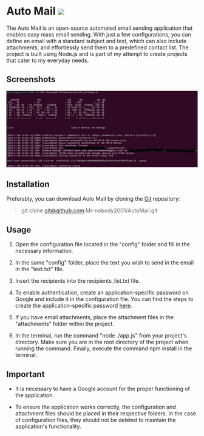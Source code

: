# Auto Mail ![](https://i.imgur.com/fe85aVR.png)

The Auto Mail is an open-source automated email sending application that enables easy mass email sending. With just a few configurations, you can define an email with a standard subject and text, which can also include attachments, and effortlessly send them to a predefined contact list. The project is built using Node.js and is part of my attempt to create projects that cater to my everyday needs.

Screenshots
----

![Screenshot](https://github.com/Mr-nobody2001/AutoMail/blob/main/assets/Captura%20de%20tela%20de%202023-11-04%2020-08-54.jpg)

Installation
----

Preferably, you can download Auto Mail by cloning the [Git](https://github.com/Mr-nobody2001/AutoMail) repository:


> git clone git@github.com:Mr-nobody2001/AutoMail.git
    

Usage
----
1. Open the configuration file located in the "config" folder and fill in the necessary information.

2. In the same "config" folder, place the text you wish to send in the email in the "text.txt" file.
   
4. Insert the recipients into the recipients_list.txt file.

5. To enable authentication, create an application-specific password on Google and include it in the configuration file. You can find the steps to create the application-specific password [here](https://support.google.com/accounts/answer/185833?hl=pt-BR).

6. If you have email attachments, place the attachment files in the "attachments" folder within the project.

7. In the terminal, run the command "node ./app.js" from your project's directory. Make sure you are in the root directory of the project when running the command. Finally, execute the command npm install in the terminal.

Important
----

* It is necessary to have a Google account for the proper functioning of the application. 

* To ensure the application works correctly, the configuration and attachment files should be placed in their respective folders. In the case of configuration files, they should not be deleted to maintain the application's functionality.

